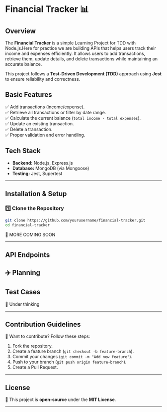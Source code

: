 # **Financial Tracker 📊**  

## **Overview**  
The **Financial Tracker** is a simple Learning Project for TDD with Node.js.Here for practice we are building APIs that helps users track their income and expenses efficiently. It allows users to add transactions, retrieve them, update details, and delete transactions while maintaining an accurate balance.  

This project follows a **Test-Driven Development (TDD)** approach using **Jest** to ensure reliability and correctness.  

## **Basic Features**  

✅ Add transactions (income/expense).  
✅ Retrieve all transactions or filter by date range.  
✅ Calculate the current balance (`total income - total expenses`).  
✅ Update an existing transaction.  
✅ Delete a transaction.  
✅ Proper validation and error handling.  

## **Tech Stack**  

- **Backend:** Node.js, Express.js  
- **Database:** MongoDB (via Mongoose)  
- **Testing:** Jest, Supertest  

---

## **Installation & Setup**  

### **1️⃣ Clone the Repository**  
```sh
git clone https://github.com/yourusername/financial-tracker.git
cd financial-tracker
```

🚀 MORE COMING SOON

---

## **API Endpoints**  

✈️ Planning
---

## **Test Cases**  

🤔 Under thinking

---

## **Contribution Guidelines**  
🚀 Want to contribute? Follow these steps:  
1. Fork the repository.  
2. Create a feature branch (`git checkout -b feature-branch`).  
3. Commit your changes (`git commit -m "Add new feature"`).  
4. Push to your branch (`git push origin feature-branch`).  
5. Create a Pull Request.  

---

## **License**  
📜 This project is **open-source** under the **MIT License**.  

---